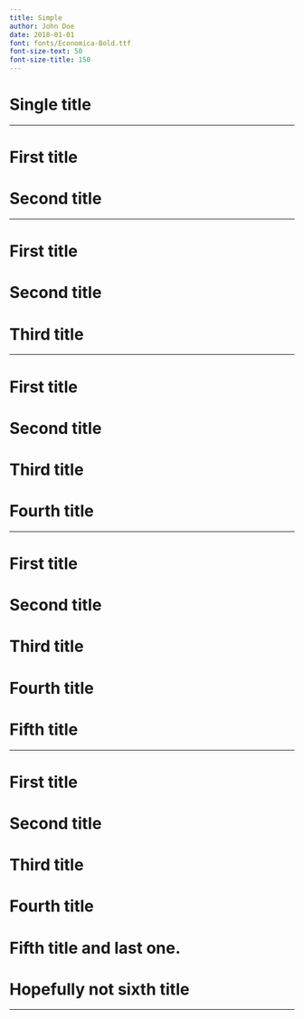 ```yaml
---
title: Simple
author: John Doe
date: 2018-01-01
font: fonts/Economica-Bold.ttf
font-size-text: 50
font-size-title: 150
---
```


# Single title

---
# First title
# Second title
---
# First title
# Second title
# Third title
---
# First title
# Second title
# Third title
# Fourth title
---
# First title
# Second title
# Third title
# Fourth title
# Fifth title
---
# First title
# Second title
# Third title
# Fourth title
# Fifth title and last one. 
# Hopefully not sixth title
---